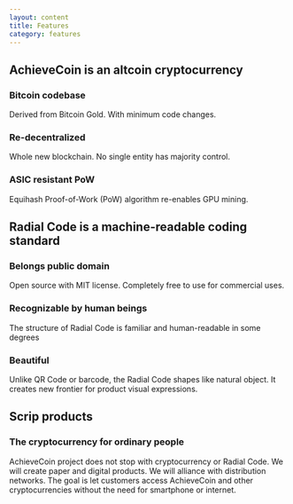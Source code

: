 ```yaml
---
layout: content
title: Features
category: features
---
```


## AchieveCoin is an altcoin cryptocurrency ##

### Bitcoin codebase ###

Derived from Bitcoin Gold. With minimum code changes.

### Re-decentralized ###

Whole new blockchain. No single entity has majority control.

### ASIC resistant PoW ###

Equihash Proof-of-Work (PoW) algorithm re-enables GPU mining.


## Radial Code is a machine-readable coding standard ##

### Belongs public domain ###

Open source with MIT license. Completely free to use for commercial uses.

### Recognizable by human beings ###

The structure of Radial Code is familiar and human-readable in some degrees

### Beautiful ###

Unlike QR Code or barcode, the Radial Code shapes like natural object. It creates new frontier for product visual expressions.

## Scrip products ##


### The cryptocurrency for ordinary people ###

AchieveCoin project does not stop with cryptocurrency or Radial Code. We will create paper and digital products. We will alliance with distribution networks. The goal is let customers access AchieveCoin and other cryptocurrencies without the need for smartphone or internet.
